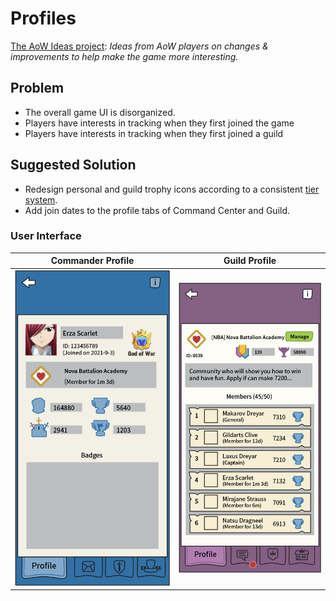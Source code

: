 # Profiles

[The AoW Ideas project](https://github.com/nefarious-kitsune/aow.ideas):
*Ideas from AoW players on changes & improvements to help make the game more interesting.*

## Problem

* The overall game UI is disorganized.
* Players have interests in tracking when they first joined the game
* Players have interests in tracking when they first joined a guild

## Suggested Solution

* Redesign personal and guild trophy icons according to a consistent [tier system](tiers).
* Add join dates to the profile tabs of Command Center and Guild.

### User Interface

| Commander Profile | Guild Profile |
| ----------------- | ------------- |
|![Example](../images/ui-command-center-profile.png)|![Example](../images/ui-guild-profile.png)|


